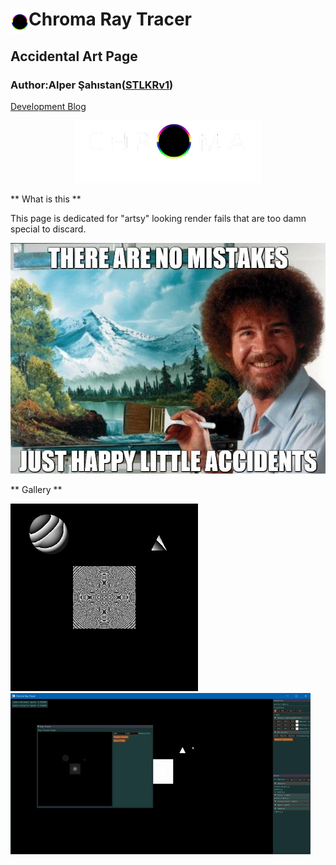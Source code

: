 #  Chroma Ray Tracer <img align="left" src= "resources/logo_solo.png" height="40">
## Accidental Art Page
### Author:Alper Şahıstan([STLKRv1](https://github.com/STLKRv1))  

[Development Blog](README.md)  

<p align="center">
<img src= "resources/logo_w.png" height="100"></p>  

** What is this **

This page is dedicated for "artsy" looking render fails that are too damn special to discard.  
<p align="center">
<img src= "resources/bob.jpg" >
</p>  

** Gallery **

<img src= "resources/fail3.png" width = "300" > <img src= "resources/light_bug.gif" >  


